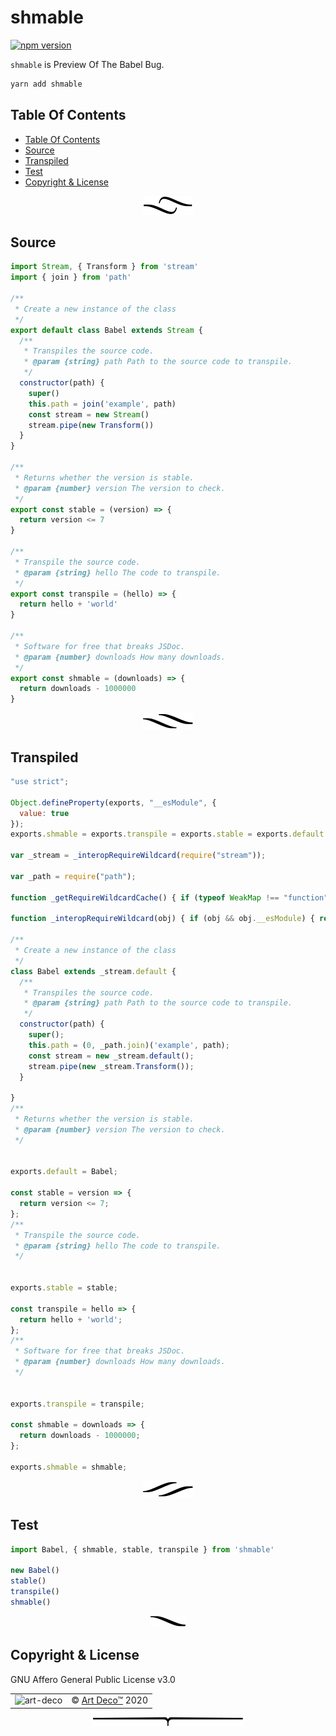 # shmable

[![npm version](https://badge.fury.io/js/shmable.svg)](https://www.npmjs.com/package/shmable)

`shmable` is Preview Of The Babel Bug.

```sh
yarn add shmable
```

## Table Of Contents

- [Table Of Contents](#table-of-contents)
- [Source](#source)
- [Transpiled](#transpiled)
- [Test](#test)
- [Copyright & License](#copyright--license)

<p align="center"><a href="#table-of-contents">
  <img src="/.documentary/section-breaks/0.svg?sanitize=true">
</a></p>

## Source

```js
import Stream, { Transform } from 'stream'
import { join } from 'path'

/**
 * Create a new instance of the class
 */
export default class Babel extends Stream {
  /**
   * Transpiles the source code.
   * @param {string} path Path to the source code to transpile.
   */
  constructor(path) {
    super()
    this.path = join('example', path)
    const stream = new Stream()
    stream.pipe(new Transform())
  }
}

/**
 * Returns whether the version is stable.
 * @param {number} version The version to check.
 */
export const stable = (version) => {
  return version <= 7
}

/**
 * Transpile the source code.
 * @param {string} hello The code to transpile.
 */
export const transpile = (hello) => {
  return hello + 'world'
}

/**
 * Software for free that breaks JSDoc.
 * @param {number} downloads How many downloads.
 */
export const shmable = (downloads) => {
  return downloads - 1000000
}
```

<p align="center"><a href="#table-of-contents">
  <img src="/.documentary/section-breaks/1.svg?sanitize=true">
</a></p>

## Transpiled

```js
"use strict";

Object.defineProperty(exports, "__esModule", {
  value: true
});
exports.shmable = exports.transpile = exports.stable = exports.default = void 0;

var _stream = _interopRequireWildcard(require("stream"));

var _path = require("path");

function _getRequireWildcardCache() { if (typeof WeakMap !== "function") return null; var cache = new WeakMap(); _getRequireWildcardCache = function () { return cache; }; return cache; }

function _interopRequireWildcard(obj) { if (obj && obj.__esModule) { return obj; } if (obj === null || typeof obj !== "object" && typeof obj !== "function") { return { default: obj }; } var cache = _getRequireWildcardCache(); if (cache && cache.has(obj)) { return cache.get(obj); } var newObj = {}; var hasPropertyDescriptor = Object.defineProperty && Object.getOwnPropertyDescriptor; for (var key in obj) { if (Object.prototype.hasOwnProperty.call(obj, key)) { var desc = hasPropertyDescriptor ? Object.getOwnPropertyDescriptor(obj, key) : null; if (desc && (desc.get || desc.set)) { Object.defineProperty(newObj, key, desc); } else { newObj[key] = obj[key]; } } } newObj.default = obj; if (cache) { cache.set(obj, newObj); } return newObj; }

/**
 * Create a new instance of the class
 */
class Babel extends _stream.default {
  /**
   * Transpiles the source code.
   * @param {string} path Path to the source code to transpile.
   */
  constructor(path) {
    super();
    this.path = (0, _path.join)('example', path);
    const stream = new _stream.default();
    stream.pipe(new _stream.Transform());
  }

}
/**
 * Returns whether the version is stable.
 * @param {number} version The version to check.
 */


exports.default = Babel;

const stable = version => {
  return version <= 7;
};
/**
 * Transpile the source code.
 * @param {string} hello The code to transpile.
 */


exports.stable = stable;

const transpile = hello => {
  return hello + 'world';
};
/**
 * Software for free that breaks JSDoc.
 * @param {number} downloads How many downloads.
 */


exports.transpile = transpile;

const shmable = downloads => {
  return downloads - 1000000;
};

exports.shmable = shmable;
```

<p align="center"><a href="#table-of-contents">
  <img src="/.documentary/section-breaks/2.svg?sanitize=true">
</a></p>

## Test

```js
import Babel, { shmable, stable, transpile } from 'shmable'

new Babel()
stable()
transpile()
shmable()
```

<p align="center"><a href="#table-of-contents">
  <img src="/.documentary/section-breaks/3.svg?sanitize=true">
</a></p>

## Copyright & License

GNU Affero General Public License v3.0

<table>
  <tr>
    <td><img src="https://avatars2.githubusercontent.com/u/57873407?v=4&amp;s=100" alt="art-deco"></td>
    <td>© <a href="https://www.artd.eco">Art Deco™</a> 2020</td>
  </tr>
</table>

<p align="center"><a href="#table-of-contents">
  <img src="/.documentary/section-breaks/-1.svg?sanitize=true">
</a></p>